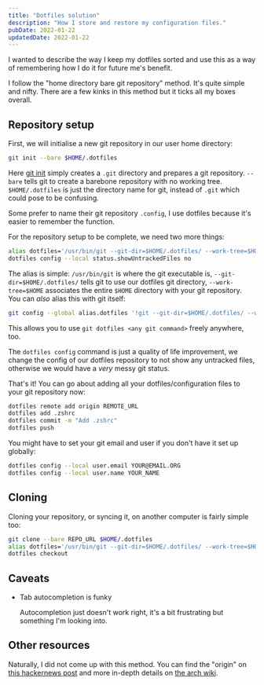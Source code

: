 ```yaml
---
title: "Dotfiles solution"
description: "How I store and restore my configuration files."
pubDate: 2022-01-22
updatedDate: 2022-01-22
---
```


I wanted to describe the way I keep my dotfiles sorted and use this as a way of remembering how I do it for future me's benefit.

I follow the "home directory bare git repository" method. It's quite simple and nifty. There are a few kinks in this method but it ticks all my boxes overall.

## Repository setup

First, we will initialise a new git repository in our user home directory:

```bash
git init --bare $HOME/.dotfiles
```

Here [git init](https://git-scm.com/docs/git-init) simply creates a `.git` directory and prepares a git repository. `--bare` tells git to create a barebone repository with no working tree. `$HOME/.dotfiles` is just the directory name for git, instead of `.git` which could pose to be confusing.

Some prefer to name their git repository `.config`, I use dotfiles because it's easier to remember the function.

For the repository setup to be complete, we need two more things:

```bash
alias dotfiles='/usr/bin/git --git-dir=$HOME/.dotfiles/ --work-tree=$HOME'
dotfiles config --local status.showUntrackedFiles no
```

The alias is simple: `/usr/bin/git` is where the git executable is, `--git-dir=$HOME/.dotfiles/` tells git to use our dotfiles git directory, `--work-tree=$HOME` associates the entire `$HOME` directory with your git repository. You can _also_ alias this with git itself:

```bash
git config --global alias.dotfiles '!git --git-dir=$HOME/.dotfiles/ --work-tree=$HOME'
```

This allows you to use `git dotfiles <any git command>` freely anywhere, too.

The `dotfiles config` command is just a quality of life improvement, we change the config of our dotfiles repository to not show any untracked files, otherwise we would have a _very_ messy git status.

That's it! You can go about adding all your dotfiles/configuration files to your git repository now:

```bash
dotfiles remote add origin REMOTE_URL
dotfiles add .zshrc
dotfiles commit -m "Add .zshrc"
dotfiles push
```

You might have to set your git email and user if you don't have it set up globally:

```bash
dotfiles config --local user.email YOUR@EMAIL.ORG
dotfiles config --local user.name YOUR_NAME
```

## Cloning

Cloning your repository, or syncing it, on another computer is fairly simple too:

```bash
git clone --bare REPO_URL $HOME/.dotfiles
alias dotfiles='/usr/bin/git --git-dir=$HOME/.dotfiles/ --work-tree=$HOME'
dotfiles checkout
```

## Caveats

- Tab autocompletion is funky

  Autocompletion just doesn't work right, it's a bit frustrating but something I'm looking into.

## Other resources

Naturally, I did not come up with this method. You can find the "origin" on [this hackernews post](//web.archive.org/web/20211111004149/https://news.ycombinator.com/item?id=11070797) and more in-depth details on [the arch wiki](//wiki.archlinux.org/title/Dotfiles).

